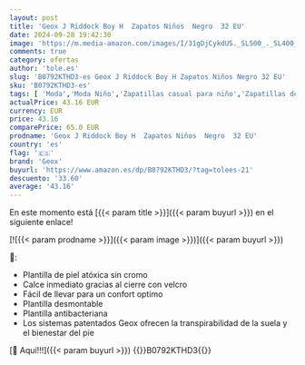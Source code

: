 ```yaml
---
layout: post
title: 'Geox J Riddock Boy H  Zapatos Niños  Negro  32 EU'
date: 2024-09-28 19:42:30
image: 'https://m.media-amazon.com/images/I/31gDjCykdUS._SL500_._SL400_.jpg'
comments: true
category: ofertas
author: 'tole.es'
slug: 'B0792KTHD3-es Geox J Riddock Boy H Zapatos Niños Negro 32 EU'
sku: 'B0792KTHD3-es'
tags: [ 'Moda','Moda Niño','Zapatillas casual para niño','Zapatillas deportivas y de moda para niños','Zapatos de niño','geox','zapatos','🇪🇸', ]
actualPrice: 43.16 EUR
currency: EUR
price: 43.16
comparePrice: 65.0 EUR
prodname: 'Geox J Riddock Boy H  Zapatos Niños  Negro  32 EU'
country: 'es'
flag: '🇪🇸'
brand: 'Geox'
buyurl: 'https://www.amazon.es/dp/B0792KTHD3/?tag=tolees-21'
descuento: '33.60'
average: '43.16'
---
```


En este momento está [{{< param title >}}]({{< param buyurl >}}) en el siguiente enlace!

[![{{< param prodname >}}]({{< param image >}})]({{< param buyurl >}})

🔎:

- Plantilla de piel atóxica sin cromo
- Calce inmediato gracias al cierre con velcro
- Fácil de llevar para un confort optimo
- Plantilla desmontable
- Plantilla antibacteriana
- Los sistemas patentados Geox ofrecen la transpirabilidad de la suela y el bienestar del pie

[🛒 Aquí!!!]({{< param buyurl >}})
{{<world>}}B0792KTHD3{{</world>}}
